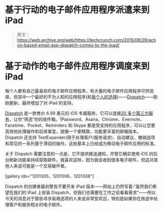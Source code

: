 # 基于行动的电子邮件应用程序派遣来到 iPad 

> 原文：<https://web.archive.org/web/https://techcrunch.com/2015/08/26/action-based-email-app-dispatch-comes-to-the-ipad/>

# 基于动作的电子邮件应用程序调度来到 iPad

每个人都有自己最喜欢的电子邮件应用程序，有大量的电子邮件应用程序可供选择，但其中一个最好的不为人知的应用程序(和[我个人的选择](https://web.archive.org/web/20221208191714/http://www.jonrussell.me/post/70596239317/my-top-app-of-2013-is-dispatch-an-email-app))——[Dispatch](https://web.archive.org/web/20221208191714/http://www.dispatchapp.net/)——刚刚更新，最终增加了对 iPad 的支持。

[Dispatch](https://web.archive.org/web/20221208191714/https://itunes.apple.com/us/app/dispatch-email-meets-gtd-textexpander/id642022747?mt=8) 是一款售价 6.99 美元的 iOS 专属服务，它可以连接[20 多个第三方服务](https://web.archive.org/web/20221208191714/http://www.dispatchapp.net/faq.html#supportedApps)，让你“筛选”你的收件箱。1Password、Asana、Chrome、Evernote、Facetime、Pocket、Reminders 和 Skype 都是受支持的应用程序，可以让您更高效地处理操作和后续事宜，就像一个更精致、功能更丰富的邮箱版本。Dispatch 还支持 TextExpander(用于处理客户/服务请求)、自动建议、撤销选项和常见的一系列基于滑动的操作，这些基本上已经成为移动电子邮件应用的标准。

关于 Dispatch 需要注意的一点是，它不提供推送通知，尽管它确实使用 iOS 的后台刷新功能来持续获取邮件。我喜欢这样，因为我会收到很多电子邮件，但这对其他人来说可能是一个交易破坏者。

[gallery ids="1201305，1201306，1201308"]

Dispatch 的创建者最初警告不要开发 iPad 版本——网站上仍然写着:“虽然我们希望在我们的 iPad 上安装 Dispatch，但我们也需要在工作之前看看需求”——所以今天的消息对于那些寻求易用选项的人来说非常受欢迎，特别是如果你在旅途中处理客户和服务相关的电子邮件。